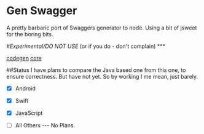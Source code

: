 Gen Swagger
===
A pretty barbaric port of Swaggers generator to node.  Using a bit of jsweet for the boring bits.

#*Experimental/DO NOT USE* (or if you do - don't complain) ***

[codegen](https://github.com/swagger-api/swagger-codegen/blob/2.3.0/modules/swagger-codegen)
[core](https://github.com/swagger-api/swagger-core.git)


##Status
I have plans to compare the Java based one from this one, to ensure correctness.   But have not yet.
So by working I me mean, just barely.

 - [x] Android
 - [x] Swift
 - [x] JavaScript
 - [ ] All Others --- No Plans.
 
 
